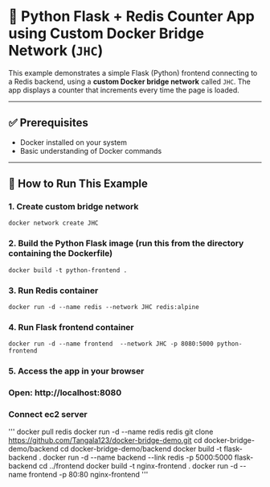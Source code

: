 # 🐍 Python Flask + Redis Counter App using Custom Docker Bridge Network (`JHC`)

This example demonstrates a simple Flask (Python) frontend connecting to a Redis backend, using a **custom Docker bridge network** called `JHC`. The app displays a counter that increments every time the page is loaded.

---

## ✅ Prerequisites

- Docker installed on your system
- Basic understanding of Docker commands

---

## 🚀 How to Run This Example
### 1. Create custom bridge network
```
docker network create JHC
```
### 2. Build the Python Flask image (run this from the directory containing the Dockerfile)
```
docker build -t python-frontend .
```
### 3. Run Redis container
```
docker run -d --name redis --network JHC redis:alpine
```
### 4. Run Flask frontend container
```
docker run -d --name frontend  --network JHC -p 8080:5000 python-frontend
```
### 5. Access the app in your browser
### Open: http://localhost:8080
### Connect ec2 server 
'''
docker pull redis
docker run -d --name redis redis
git clone https://github.com/Tangala123/docker-bridge-demo.git
cd docker-bridge-demo/backend
cd docker-bridge-demo/backend
docker build -t flask-backend .
docker run -d --name backend --link redis -p 5000:5000 flask-backend
cd ../frontend
docker build -t nginx-frontend .
docker run -d --name frontend -p 80:80 nginx-frontend
'''

